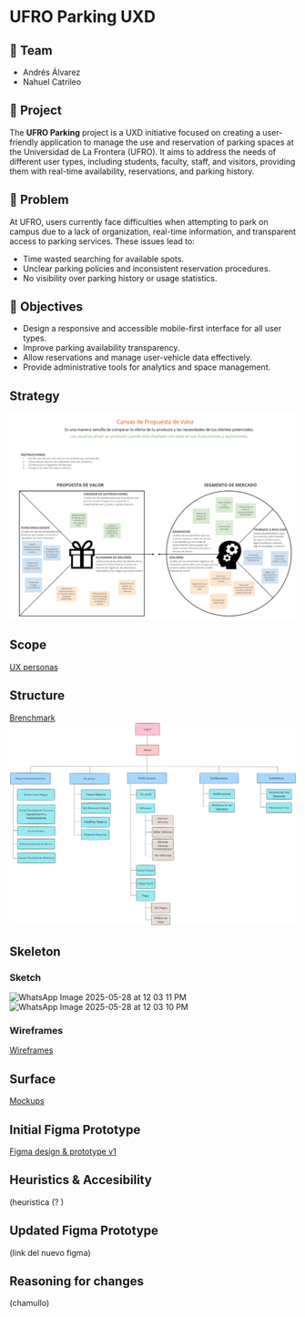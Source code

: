 # UFRO Parking UXD

## 👥 Team

- Andrés Álvarez
- Nahuel Catrileo

## 📱 Project

The **UFRO Parking** project is a UXD initiative focused on creating a user-friendly application to manage the use and reservation of parking spaces at the Universidad de La Frontera (UFRO). It aims to address the needs of different user types, including students, faculty, staff, and visitors, providing them with real-time availability, reservations, and parking history.

## 📌 Problem

At UFRO, users currently face difficulties when attempting to park on campus due to a lack of organization, real-time information, and transparent access to parking services. These issues lead to:

- Time wasted searching for available spots.
- Unclear parking policies and inconsistent reservation procedures.
- No visibility over parking history or usage statistics.

## 🎯 Objectives

- Design a responsive and accessible mobile-first interface for all user types.
- Improve parking availability transparency.
- Allow reservations and manage user-vehicle data effectively.
- Provide administrative tools for analytics and space management.

## Strategy
![Value Canvas](https://github.com/andres-alvarez19/estacionamiento-ufro/blob/main/deliverables/Value%20Proposition%20Canvas.png)

## Scope
[UX personas](https://github.com/andres-alvarez19/estacionamiento-ufro/blob/main/UX%20personas/Ux%20personas.md)

## Structure
[Brenchmark](https://github.com/andres-alvarez19/estacionamiento-ufro/blob/main/Brenchmark/Benchmark.md)
![Sitemap](https://github.com/andres-alvarez19/estacionamiento-ufro/blob/main/deliverables/Sitemap.png)

## Skeleton

### Sketch
![WhatsApp Image 2025-05-28 at 12 03 11 PM](https://github.com/user-attachments/assets/6e1a42fa-2c1d-41b7-b12f-ef04cdcfc03d)
![WhatsApp Image 2025-05-28 at 12 03 10 PM](https://github.com/user-attachments/assets/ae7f9a0c-bd08-4a29-9c7f-9acd82fef59b)

### Wireframes
[Wireframes](https://github.com/andres-alvarez19/estacionamiento-ufro/blob/main/deliverables/wireframes/Wireframes.md)

## Surface
[Mockups](https://github.com/andres-alvarez19/estacionamiento-ufro/blob/main/deliverables/Mockups/mockups.md)

## Initial Figma Prototype
[Figma design & prototype v1](https://www.figma.com/design/cnUjrah5jbOEpTv6TfGex0/Estacionamiento)

## Heuristics & Accesibility
(heuristica (? )

## Updated Figma Prototype
(link del nuevo figma)

## Reasoning for changes
(chamullo)
